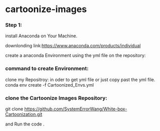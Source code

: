 # cartoonize-images
### Step 1: 
install Anaconda on Your Machine.

downlonding link:https://www.anaconda.com/products/individual

create a anaconda Environment using the yml file on the repository:
### command to create Environment:
clone my Repositroy: in oder to get yml file or just copy past the yml file.
conda env create -f Cartoonized_Envs.yml

### clone the Cartoonize Images Repository:

git clone https://github.com/SystemErrorWang/White-box-Cartoonization.git

and Run the code .
